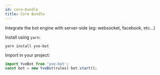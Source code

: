 ```yaml
---
id: core-bundle
title: Core Bundle
---
```


Integrate the bot engine with server-side (eg: websocket, facebook, etc…)

Install using `yarn`:
```
yarn install yve-bot
```

Import in your project:
```javascript
import YveBot from 'yve-bot';
const bot = new YveBot(rules) bot.start();
```
